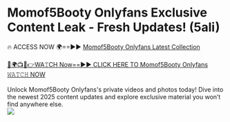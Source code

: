 # Momof5Booty Onlyfans Exclusive Content Leak - Fresh Updates! (5ali)

🔥 ACCESS NOW 🌍==►► <a href="https://tinyurl.com/kvy9nzfs" rel="nofollow">Momof5Booty Onlyfans Latest Collection</a>
<br><br>
[🔴🌍📺📱👉WA𝚃CH Now==►► CLICK HERE TO Momof5Booty Onlyfans 𝚆𝙰𝚃𝙲𝙷 NOW](https://tinyurl.com/kvy9nzfs)
<br><br>
Unlock Momof5Booty Onlyfans's private videos and photos today! Dive into the newest 2025 content updates and explore exclusive material you won’t find anywhere else.
<br>
<a href="https://tinyurl.com/kvy9nzfs" rel="nofollow" data-target="animated-image.originalLink"><img src="https://camo.githubusercontent.com/8a4f000d20f83aca3bf7ec5f350d767afa0574a8a352519fd8cfa583a6f93a33/68747470733a2f2f692e696d6775722e636f6d2f644a486b345a712e676966" data-canonical-src="https://i.imgur.com/dJHk4Zq.gif" style="max-width: 100%; display: inline-block;" data-target="animated-image.originalImage"></a>
<br>
